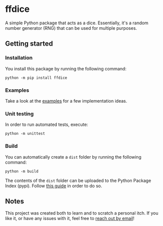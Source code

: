 # ffdice

A simple Python package that acts as a dice.
Essentially, it's a random number generator (RNG) that can be used for multiple purposes.

## Getting started

### Installation

You install this package by running the following command:

```
python -m pip install ffdice
```

### Examples

Take a look at the [examples](examples/) for a few implementation ideas.

### Unit testing

In order to run automated tests, execute:

```
python -m unittest
```

### Build

You can automatically create a `dist` folder by running the following command:

```
python -m build
```

The contents of the `dist` folder can be uploaded to the Python Package Index (pypi). Follow [this guide](https://packaging.python.org/en/latest/tutorials/packaging-projects/#uploading-the-distribution-archives) in order to do so.

## Notes

This project was created both to learn and to scratch a personal itch. If you like it, or have any issues with it, feel free to [reach out by email](mailto:info@frisfruitig.com)!